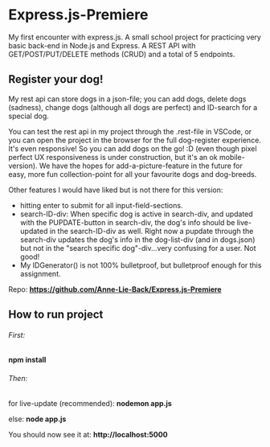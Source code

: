 # Express.js-Premiere
My first encounter with express.js. A small school project for practicing very basic back-end in Node.js and Express. A REST API with GET/POST/PUT/DELETE methods (CRUD) and a total of 5 endpoints.

## Register your dog!
My rest api can store dogs in a json-file; you can add dogs, delete dogs (sadness), change dogs (although all dogs are perfect) and ID-search for a special dog.

You can test the rest api in my project through the .rest-file in VSCode, or you can open the project in the browser for the full dog-register experience. It's even responsive! So you can add dogs on the go! :D (even though pixel perfect UX responsiveness is under construction, but it's an ok mobile-version). We have the hopes for add-a-picture-feature in the future for easy, more fun collection-point for all your favourite dogs and dog-breeds.

Other features I would have liked but is not there for this version: 
- hitting enter to submit for all input-field-sections.
- search-ID-div: When specific dog is active in search-div, and updated with the PUPDATE-button in search-div, the dog's info should be live-updated in the search-ID-div as well. Right now a pupdate through the search-div updates the dog's info in the dog-list-div (and in dogs.json) but not in the "search specific dog"-div...very confusing for a user. Not good!
- My IDGenerator() is not 100% bulletproof, but bulletproof enough for this assignment.


Repo: **https://github.com/Anne-Lie-Back/Express.js-Premiere**

## How to run project

###### First:

**npm install**


###### Then:
for live-update (recommended):
**nodemon app.js**


else:
**node app.js**


You should now see it at: **http://localhost:5000**
